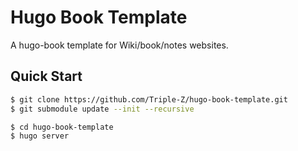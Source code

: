 # Hugo Book Template

A hugo-book template for Wiki/book/notes websites.

## Quick Start

```bash
$ git clone https://github.com/Triple-Z/hugo-book-template.git
$ git submodule update --init --recursive

$ cd hugo-book-template
$ hugo server
```
